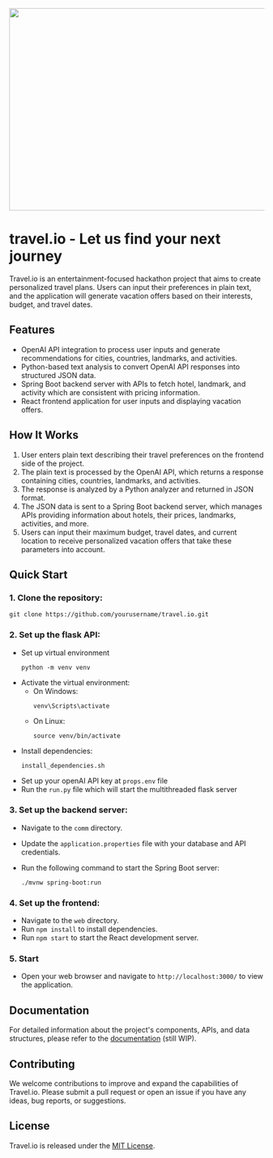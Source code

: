 <p align="center">
  <img src="https://user-images.githubusercontent.com/36764968/226183472-d363b3d1-b1e5-4d66-bdd1-a53168ea64a4.jpg" height="400" width="600" >
</p>

# travel.io - Let us find your next journey

Travel.io is an entertainment-focused hackathon project that aims to create personalized travel plans. Users can input their preferences in plain text, and the application will generate vacation offers based on their interests, budget, and travel dates.

## Features

- OpenAI API integration to process user inputs and generate recommendations for cities, countries, landmarks, and activities.
- Python-based text analysis to convert OpenAI API responses into structured JSON data.
- Spring Boot backend server with APIs to fetch hotel, landmark, and activity which are consistent with pricing information.
- React frontend application for user inputs and displaying vacation offers.

## How It Works

1. User enters plain text describing their travel preferences on the frontend side of the project.
2. The plain text is processed by the OpenAI API, which returns a response containing cities, countries, landmarks, and activities.
3. The response is analyzed by a Python analyzer and returned in JSON format.
4. The JSON data is sent to a Spring Boot backend server, which manages APIs providing information about hotels, their prices, landmarks, activities, and more.
5. Users can input their maximum budget, travel dates, and current location to receive personalized vacation offers that take these parameters into account.

## Quick Start

### 1. Clone the repository:
  ```text
  git clone https://github.com/yourusername/travel.io.git
  ```

### 2. Set up the flask API:
- Set up virtual environment
    ```
    python -m venv venv
    ```
- Activate the virtual environment:
  - On Windows:
    ```
    venv\Scripts\activate
    ```
  - On Linux:
    ```
    source venv/bin/activate
    ```
- Install dependencies:
    ```
    install_dependencies.sh
    ```
- Set up your openAI API key at `props.env` file
- Run the `run.py` file which will start the multithreaded flask server


### 3. Set up the backend server:

- Navigate to the `comm` directory.
- Update the `application.properties` file with your database and API credentials.
- Run the following command to start the Spring Boot server:

    ```
    ./mvnw spring-boot:run
    ```

### 4. Set up the frontend:

- Navigate to the `web` directory.
- Run `npm install` to install dependencies.
- Run `npm start` to start the React development server.

### 5. Start
- Open your web browser and navigate to `http://localhost:3000/` to view the application.

## Documentation

For detailed information about the project's components, APIs, and data structures, please refer to the [documentation](./docs) (still WIP).

## Contributing

We welcome contributions to improve and expand the capabilities of Travel.io. Please submit a pull request or open an issue if you have any ideas, bug reports, or suggestions.

## License

Travel.io is released under the [MIT License](./LICENSE).
